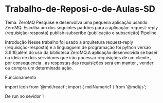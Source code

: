 # Trabalho-de-Reposi-o-de-Aulas-SD
Tema: ZeroMQ  Pesquise e desenvolva uma pequena aplicação usando ZeroMQ. Escolha um dos seguintes padrões para a aplicação:
request-reply (requisição-resposta)
publish-subscribe (publicação e subscrição)
Pipeline
 
 Introdução 
 Nesse trabalho foi usado a arquitetura request-reply (requisição-resposta) e a linguaguem de programação foi python versão 3.9.10,além do uso da biblioteca ZeroMQ.A aplicação desenvolvida se basei na ideia de dois servidores que irão pocessar requisições de um cliente , por consequencia , as respostas das requisições será  em manter , vender ou compra um determinada ação.
 
 Funcionamento
 
 import Icon from '@mdi/react';
import { mdiNumeric1 } from '@mdi/js';

<Icon path={mdiNumeric1} size={1} /> De run no sevidor 1 
 
 
